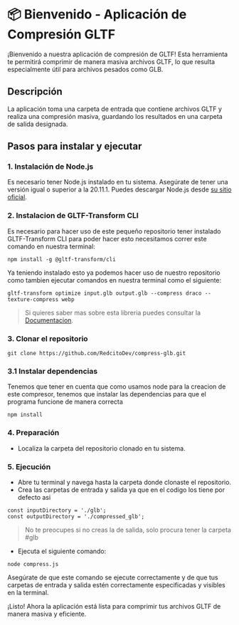# 📦 Bienvenido - Aplicación de Compresión GLTF

¡Bienvenido a nuestra aplicación de compresión de GLTF! Esta herramienta te permitirá comprimir de manera masiva archivos GLTF, lo que resulta especialmente útil para archivos pesados como GLB.

## Descripción

La aplicación toma una carpeta de entrada que contiene archivos GLTF y realiza una compresión masiva, guardando los resultados en una carpeta de salida designada.

## Pasos para instalar y ejecutar

### 1. Instalación de Node.js

Es necesario tener Node.js instalado en tu sistema. Asegúrate de tener una versión igual o superior a la 20.11.1. Puedes descargar Node.js desde [su sitio oficial](https://nodejs.org/).

### 2. Instalacion de GLTF-Transform CLI

Es necesario para hacer uso de este pequeño repositorio tener instalado GLTF-Transform CLI para poder hacer esto necesitamos correr este comando en nuestra terminal:

```
npm install -g @gltf-transform/cli
```

Ya teniendo instalado esto ya podemos hacer uso de nuestro repositorio como tambien ejecutar comandos en nuestra terminal como el siguiente:
```
gltf-transform optimize input.glb output.glb --compress draco --texture-compress webp 
```
>Si quieres saber mas sobre esta libreria puedes consultar la [Documentacion](https://gltf-transform.dev/cli).

### 3. Clonar el repositorio

```
git clone https://github.com/RedcitoDev/compress-glb.git
```

### 3.1 Instalar dependencias

Tenemos que tener en cuenta que como usamos node para la creacion de este compresor, tenemos que instalar las dependencias para que el programa funcione de manera correcta
```
npm install
```

### 4. Preparación

- Localiza la carpeta del repositorio clonado en tu sistema.

### 5. Ejecución

- Abre tu terminal y navega hasta la carpeta donde clonaste el repositorio.
- Crea las carpetas de entrada y salida ya que en el codigo los tiene por defecto asi

```
const inputDirectory = './glb';
const outputDirectory = './compressed_glb';
```

>No te preocupes si no creas la de salida, solo procura tener la carpeta #glb

- Ejecuta el siguiente comando:
```
node compress.js
```

Asegúrate de que este comando se ejecute correctamente y de que tus carpetas de entrada y salida estén correctamente especificadas y visibles en la terminal.

¡Listo! Ahora la aplicación está lista para comprimir tus archivos GLTF de manera masiva y eficiente.
